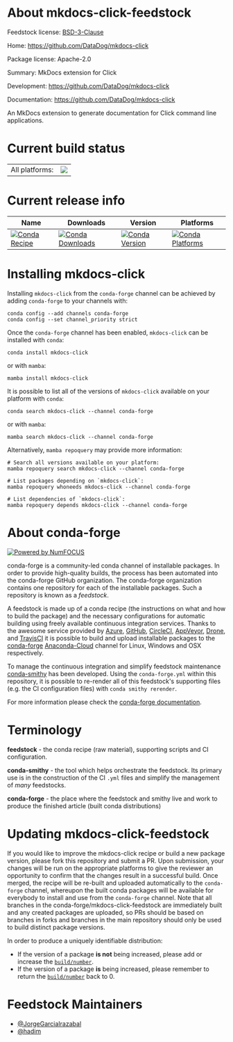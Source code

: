 About mkdocs-click-feedstock
============================

Feedstock license: [BSD-3-Clause](https://github.com/conda-forge/mkdocs-click-feedstock/blob/main/LICENSE.txt)

Home: https://github.com/DataDog/mkdocs-click

Package license: Apache-2.0

Summary: MkDocs extension for Click

Development: https://github.com/DataDog/mkdocs-click

Documentation: https://github.com/DataDog/mkdocs-click

An MkDocs extension to generate documentation for Click command line applications.

Current build status
====================


<table><tr><td>All platforms:</td>
    <td>
      <a href="https://dev.azure.com/conda-forge/feedstock-builds/_build/latest?definitionId=11802&branchName=main">
        <img src="https://dev.azure.com/conda-forge/feedstock-builds/_apis/build/status/mkdocs-click-feedstock?branchName=main">
      </a>
    </td>
  </tr>
</table>

Current release info
====================

| Name | Downloads | Version | Platforms |
| --- | --- | --- | --- |
| [![Conda Recipe](https://img.shields.io/badge/recipe-mkdocs--click-green.svg)](https://anaconda.org/conda-forge/mkdocs-click) | [![Conda Downloads](https://img.shields.io/conda/dn/conda-forge/mkdocs-click.svg)](https://anaconda.org/conda-forge/mkdocs-click) | [![Conda Version](https://img.shields.io/conda/vn/conda-forge/mkdocs-click.svg)](https://anaconda.org/conda-forge/mkdocs-click) | [![Conda Platforms](https://img.shields.io/conda/pn/conda-forge/mkdocs-click.svg)](https://anaconda.org/conda-forge/mkdocs-click) |

Installing mkdocs-click
=======================

Installing `mkdocs-click` from the `conda-forge` channel can be achieved by adding `conda-forge` to your channels with:

```
conda config --add channels conda-forge
conda config --set channel_priority strict
```

Once the `conda-forge` channel has been enabled, `mkdocs-click` can be installed with `conda`:

```
conda install mkdocs-click
```

or with `mamba`:

```
mamba install mkdocs-click
```

It is possible to list all of the versions of `mkdocs-click` available on your platform with `conda`:

```
conda search mkdocs-click --channel conda-forge
```

or with `mamba`:

```
mamba search mkdocs-click --channel conda-forge
```

Alternatively, `mamba repoquery` may provide more information:

```
# Search all versions available on your platform:
mamba repoquery search mkdocs-click --channel conda-forge

# List packages depending on `mkdocs-click`:
mamba repoquery whoneeds mkdocs-click --channel conda-forge

# List dependencies of `mkdocs-click`:
mamba repoquery depends mkdocs-click --channel conda-forge
```


About conda-forge
=================

[![Powered by
NumFOCUS](https://img.shields.io/badge/powered%20by-NumFOCUS-orange.svg?style=flat&colorA=E1523D&colorB=007D8A)](https://numfocus.org)

conda-forge is a community-led conda channel of installable packages.
In order to provide high-quality builds, the process has been automated into the
conda-forge GitHub organization. The conda-forge organization contains one repository
for each of the installable packages. Such a repository is known as a *feedstock*.

A feedstock is made up of a conda recipe (the instructions on what and how to build
the package) and the necessary configurations for automatic building using freely
available continuous integration services. Thanks to the awesome service provided by
[Azure](https://azure.microsoft.com/en-us/services/devops/), [GitHub](https://github.com/),
[CircleCI](https://circleci.com/), [AppVeyor](https://www.appveyor.com/),
[Drone](https://cloud.drone.io/welcome), and [TravisCI](https://travis-ci.com/)
it is possible to build and upload installable packages to the
[conda-forge](https://anaconda.org/conda-forge) [Anaconda-Cloud](https://anaconda.org/)
channel for Linux, Windows and OSX respectively.

To manage the continuous integration and simplify feedstock maintenance
[conda-smithy](https://github.com/conda-forge/conda-smithy) has been developed.
Using the ``conda-forge.yml`` within this repository, it is possible to re-render all of
this feedstock's supporting files (e.g. the CI configuration files) with ``conda smithy rerender``.

For more information please check the [conda-forge documentation](https://conda-forge.org/docs/).

Terminology
===========

**feedstock** - the conda recipe (raw material), supporting scripts and CI configuration.

**conda-smithy** - the tool which helps orchestrate the feedstock.
                   Its primary use is in the construction of the CI ``.yml`` files
                   and simplify the management of *many* feedstocks.

**conda-forge** - the place where the feedstock and smithy live and work to
                  produce the finished article (built conda distributions)


Updating mkdocs-click-feedstock
===============================

If you would like to improve the mkdocs-click recipe or build a new
package version, please fork this repository and submit a PR. Upon submission,
your changes will be run on the appropriate platforms to give the reviewer an
opportunity to confirm that the changes result in a successful build. Once
merged, the recipe will be re-built and uploaded automatically to the
`conda-forge` channel, whereupon the built conda packages will be available for
everybody to install and use from the `conda-forge` channel.
Note that all branches in the conda-forge/mkdocs-click-feedstock are
immediately built and any created packages are uploaded, so PRs should be based
on branches in forks and branches in the main repository should only be used to
build distinct package versions.

In order to produce a uniquely identifiable distribution:
 * If the version of a package **is not** being increased, please add or increase
   the [``build/number``](https://docs.conda.io/projects/conda-build/en/latest/resources/define-metadata.html#build-number-and-string).
 * If the version of a package **is** being increased, please remember to return
   the [``build/number``](https://docs.conda.io/projects/conda-build/en/latest/resources/define-metadata.html#build-number-and-string)
   back to 0.

Feedstock Maintainers
=====================

* [@JorgeGarciaIrazabal](https://github.com/JorgeGarciaIrazabal/)
* [@hadim](https://github.com/hadim/)

